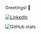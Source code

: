 
Greetings! 👋


[![LinkedIn](https://img.shields.io/badge/-Pradeep_Lanke-blue?style=flat-square&logo=Linkedin&logoColor=white&link=https://www.linkedin.com/in/prdpklyn/)](https://www.linkedin.com/in/prdpklyn/)


![GitHub stats](https://github-readme-stats.vercel.app/api?username=prdpklyn&count_private=true&show_icons=true)
